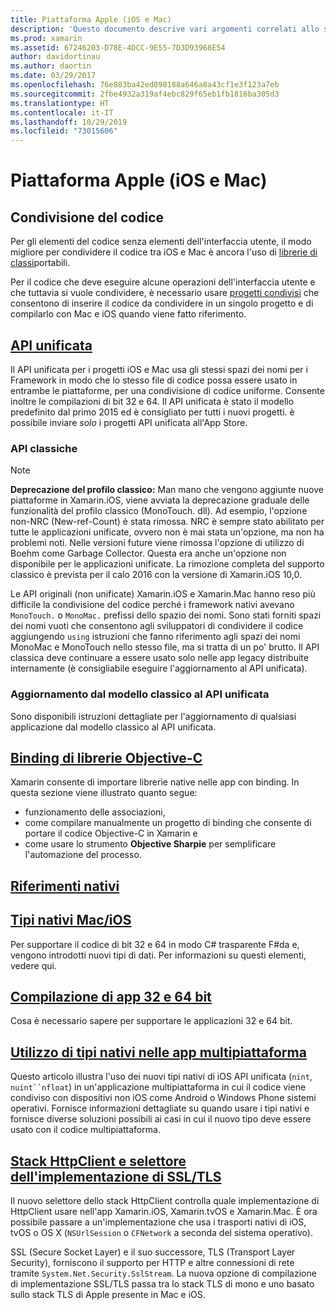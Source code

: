 ```yaml
---
title: Piattaforma Apple (iOS e Mac)
description: 'Questo documento descrive vari argomenti correlati allo sviluppo di Xamarin.iOS e Xamarin.Mac: condivisione del codice, API unificata, binding di librerie Objective-C, riferimenti nativi, tipi nativi e altro ancora.'
ms.prod: xamarin
ms.assetid: 67246203-D78E-4DCC-9E55-7D3D93968E54
author: davidortinau
ms.author: daortin
ms.date: 03/29/2017
ms.openlocfilehash: 76e883ba42ed898188a646a8a43cf1e3f123a7eb
ms.sourcegitcommit: 2fbe4932a319af4ebc829f65eb1fb1816ba305d3
ms.translationtype: HT
ms.contentlocale: it-IT
ms.lasthandoff: 10/29/2019
ms.locfileid: "73015606"
---
```

# <a name="apple-platform-ios-and-mac"></a>Piattaforma Apple (iOS e Mac)

## <a name="code-sharing"></a>Condivisione del codice

Per gli elementi del codice senza elementi dell'interfaccia utente, il modo migliore per condividere il codice tra iOS e Mac è ancora l'uso di [librerie di classi](~/cross-platform/app-fundamentals/pcl.md)portabili.

Per il codice che deve eseguire alcune operazioni dell'interfaccia utente e che tuttavia si vuole condividere, è necessario usare [progetti condivisi](~/cross-platform/app-fundamentals/shared-projects.md) che consentono di inserire il codice da condividere in un singolo progetto e di compilarlo con Mac e iOS quando viene fatto riferimento.

## <a name="unified-apiunifiedindexmd"></a>[API unificata](unified/index.md)

Il API unificata per i progetti iOS e Mac usa gli stessi spazi dei nomi per i Framework in modo che lo stesso file di codice possa essere usato in entrambe le piattaforme, per una condivisione di codice uniforme. Consente inoltre le compilazioni di bit 32 e 64. Il API unificata è stato il modello predefinito dal primo 2015 ed è consigliato per tutti i nuovi progetti. è possibile inviare *solo* i progetti API unificata all'App Store.

### <a name="classic-apis"></a>API classiche

> [!NOTE]
> **Deprecazione del profilo classico:** Man mano che vengono aggiunte nuove piattaforme in Xamarin.iOS, viene avviata la deprecazione graduale delle funzionalità del profilo classico (MonoTouch. dll). Ad esempio, l'opzione non-NRC (New-ref-Count) è stata rimossa. NRC è sempre stato abilitato per tutte le applicazioni unificate, ovvero non è mai stata un'opzione, ma non ha problemi noti. Nelle versioni future viene rimossa l'opzione di utilizzo di Boehm come Garbage Collector. Questa era anche un'opzione non disponibile per le applicazioni unificate. La rimozione completa del supporto classico è prevista per il calo 2016 con la versione di Xamarin.iOS 10,0.

Le API originali (non unificate) Xamarin.iOS e Xamarin.Mac hanno reso più difficile la condivisione del codice perché i framework nativi avevano `MonoTouch.` o `MonoMac.` prefissi dello spazio dei nomi.  Sono stati forniti spazi dei nomi vuoti che consentono agli sviluppatori di condividere il codice aggiungendo `using` istruzioni che fanno riferimento agli spazi dei nomi MonoMac e MonoTouch nello stesso file, ma si tratta di un po' brutto. Il API classica deve continuare a essere usato solo nelle app legacy distribuite internamente (è consigliabile eseguire l'aggiornamento al API unificata).

### <a name="updating-from-classic-to-the-unified-api"></a>Aggiornamento dal modello classico al API unificata

Sono disponibili istruzioni dettagliate per l'aggiornamento di qualsiasi applicazione dal modello classico al API unificata.

## <a name="binding-objective-c-librariesbindingindexmd"></a>[Binding di librerie Objective-C](binding/index.md)

Xamarin consente di importare librerie native nelle app con binding. In questa sezione viene illustrato quanto segue:

- funzionamento delle associazioni,
- come compilare manualmente un progetto di binding che consente di portare il codice Objective-C in Xamarin e
- come usare lo strumento **Objective Sharpie** per semplificare l'automazione del processo.

## <a name="native-referencesnative-referencesmd"></a>[Riferimenti nativi](native-references.md)

## <a name="macios-native-typesnativetypesmd"></a>[Tipi nativi Mac/iOS](nativetypes.md)

Per supportare il codice di bit 32 e 64 in modo C# trasparente F#da e, vengono introdotti nuovi tipi di dati.   Per informazioni su questi elementi, vedere qui.

## <a name="building-32-and-64-bit-apps32-and-64indexmd"></a>[Compilazione di app 32 e 64 bit](32-and-64/index.md)

Cosa è necessario sapere per supportare le applicazioni 32 e 64 bit.

## <a name="working-with-native-types-in-cross-platform-appsnative-types-cross-platformmd"></a>[Utilizzo di tipi nativi nelle app multipiattaforma](native-types-cross-platform.md)

Questo articolo illustra l'uso dei nuovi tipi nativi di iOS API unificata (`nint`, `nuint``nfloat`) in un'applicazione multipiattaforma in cui il codice viene condiviso con dispositivi non iOS come Android o Windows Phone sistemi operativi.
Fornisce informazioni dettagliate su quando usare i tipi nativi e fornisce diverse soluzioni possibili ai casi in cui il nuovo tipo deve essere usato con il codice multipiattaforma.

## <a name="httpclient-stack-and-ssltls-implementation-selectorhttp-stackmd"></a>[Stack HttpClient e selettore dell'implementazione di SSL/TLS](http-stack.md)

Il nuovo selettore dello stack HttpClient controlla quale implementazione di HttpClient usare nell'app Xamarin.iOS, Xamarin.tvOS e Xamarin.Mac. È ora possibile passare a un'implementazione che usa i trasporti nativi di iOS, tvOS o OS X (`NSUrlSession` o `CFNetwork` a seconda del sistema operativo).

SSL (Secure Socket Layer) e il suo successore, TLS (Transport Layer Security), forniscono il supporto per HTTP e altre connessioni di rete tramite `System.Net.Security.SslStream`. La nuova opzione di compilazione di implementazione SSL/TLS passa tra lo stack TLS di mono e uno basato sullo stack TLS di Apple presente in Mac e iOS.
